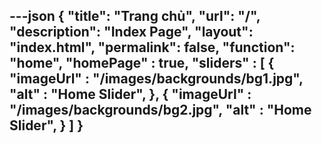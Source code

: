 ---json
{
"title": "Trang chủ",
"url": "/",
"description": "Index Page",
"layout": "index.html",
"permalink": false,
"function": "home",
"homePage" : true,
"sliders" : [
    {
        "imageUrl" : "/images/backgrounds/bg1.jpg",
        "alt" : "Home Slider",
    },
    {
        "imageUrl" : "/images/backgrounds/bg2.jpg",
        "alt" : "Home Slider",
    }
]
}
---
